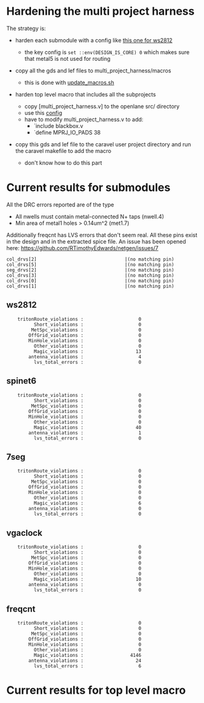 # Hardening the multi project harness

The strategy is:

* harden each submodule with a config like [this one for ws2812](../openlane/macroconfig/config.tcl)
    * the key config is `set ::env(DESIGN_IS_CORE) 0` which makes sure that metal5 is not used for routing

* copy all the gds and lef files to multi_project_harness/macros
    * this is done with [update_macros.sh](../openlane/config/update_macros.sh)

* harden top level macro that includes all the subprojects
    * copy [multi_project_harness.v] to the openlane src/ directory
    * use this [config](../openlane/config/config.tcl)
    * have to modify multi_project_harness.v to add:
        * `include blackbox.v
        * `define MPRJ_IO_PADS 38

* copy this gds and lef file to the caravel user project directory and run the caravel makefile to add the macro
    * don't know how to do this part
    
# Current results for submodules

All the DRC errors reported are of the type

* All nwells must contain metal-connected N+ taps (nwell.4)
* Min area of metal1 holes > 0.14um^2 (met1.7)

Additionally freqcnt has LVS errors that don't seem real. All these pins exist in the design and in the extracted spice file.
An issue has been opened here: https://github.com/RTimothyEdwards/netgen/issues/7

    col_drvs[2]                                |(no matching pin)                          
    col_drvs[5]                                |(no matching pin)                          
    seg_drvs[2]                                |(no matching pin)                          
    col_drvs[3]                                |(no matching pin)                          
    col_drvs[0]                                |(no matching pin)                          
    col_drvs[1]                                |(no matching pin)      

## ws2812

        tritonRoute_violations :                    0
              Short_violations :                    0
             MetSpc_violations :                    0
            OffGrid_violations :                    0
            MinHole_violations :                    0
              Other_violations :                    0
              Magic_violations :                   13
            antenna_violations :                    4
              lvs_total_errors :                    0
## spinet6

        tritonRoute_violations :                    0
              Short_violations :                    0
             MetSpc_violations :                    0
            OffGrid_violations :                    0
            MinHole_violations :                    0
              Other_violations :                    0
              Magic_violations :                   40
            antenna_violations :                    1
              lvs_total_errors :                    0
## 7seg

        tritonRoute_violations :                    0
              Short_violations :                    0
             MetSpc_violations :                    0
            OffGrid_violations :                    0
            MinHole_violations :                    0
              Other_violations :                    0
              Magic_violations :                    6
            antenna_violations :                    0
              lvs_total_errors :                    0
## vgaclock

        tritonRoute_violations :                    0
              Short_violations :                    0
             MetSpc_violations :                    0
            OffGrid_violations :                    0
            MinHole_violations :                    0
              Other_violations :                    0
              Magic_violations :                   10
            antenna_violations :                    0
              lvs_total_errors :                    0


## freqcnt

        tritonRoute_violations :                    0
              Short_violations :                    0
             MetSpc_violations :                    0
            OffGrid_violations :                    0
            MinHole_violations :                    0
              Other_violations :                    0
              Magic_violations :                 4146
            antenna_violations :                   24
              lvs_total_errors :                    6

# Current results for top level macro 
